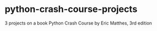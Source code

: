 # python-crash-course-projects
3 projects on a book Python Crash Course by Eric Matthes, 3rd edition
